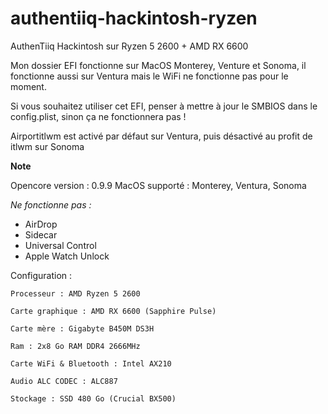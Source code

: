 # authentiiq-hackintosh-ryzen
 AuthenTiiq Hackintosh sur Ryzen 5 2600 + AMD RX 6600
 
Mon dossier EFI fonctionne sur MacOS Monterey, Venture et Sonoma, il fonctionne aussi sur Ventura mais le WiFi ne fonctionne pas pour le moment.
 
 Si vous souhaitez utiliser cet EFI, penser à mettre à jour le SMBIOS dans le config.plist, sinon ça ne fonctionnera pas !

 Airportitlwm est activé par défaut sur Ventura, puis désactivé au profit de itlwm sur Sonoma
 
 **Note**
 
 Opencore version : 0.9.9
 MacOS supporté : Monterey, Ventura, Sonoma 
 
 *Ne fonctionne pas :*
 - AirDrop
 - Sidecar
 - Universal Control
 - Apple Watch Unlock
 
Configuration :
```
Processeur : AMD Ryzen 5 2600

Carte graphique : AMD RX 6600 (Sapphire Pulse)

Carte mère : Gigabyte B450M DS3H

Ram : 2x8 Go RAM DDR4 2666MHz

Carte WiFi & Bluetooth : Intel AX210 

Audio ALC CODEC : ALC887

Stockage : SSD 480 Go (Crucial BX500) 
```
